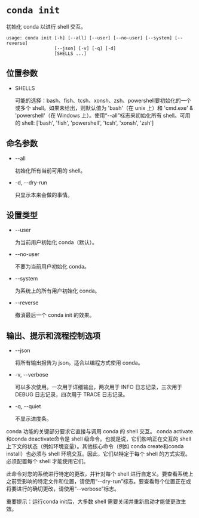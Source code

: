 # `conda init`



初始化 conda 以进行 shell 交互。



```
usage: conda init [-h] [--all] [--user] [--no-user] [--system] [--reverse]
                  [--json] [-v] [-q] [-d]
                  [SHELLS ...]
```

## 位置参数

- SHELLS

  可能的选择：bash、fish、tcsh、xonsh、zsh、powershell要初始化的一个或多个 shell。如果未给出，则默认值为 'bash'（在 unix 上）和 'cmd.exe' & 'powershell'（在 Windows 上）。使用“--all”标志来初始化所有 shell。可用的 shell: ['bash', 'fish', 'powershell', 'tcsh', 'xonsh', 'zsh']

## 命名参数

- --all

  初始化所有当前可用的 shell。

- -d, --dry-run

  只显示本来会做的事情。

## 设置类型

- --user

  为当前用户初始化 conda（默认）。

- --no-user

  不要为当前用户初始化 conda。

- --system

  为系统上的所有用户初始化 conda。

- --reverse

  撤消最后一个 conda init 的效果。

## 输出、提示和流程控制选项

- --json

  将所有输出报告为 json。适合以编程方式使用 conda。

- -v, --verbose

  可以多次使用。一次用于详细输出，两次用于 INFO 日志记录，三次用于 DEBUG 日志记录，四次用于 TRACE 日志记录。

- -q, --quiet

  不显示进度条。



conda 功能的关键部分要求它直接与调用 conda 的 shell 交互。 conda activate和conda deactivate命令是 shell 级命令。也就是说，它们影响正在交互的 shell 上下文的状态（例如环境变量）。其他核心命令（例如 conda create和conda install）也必须与 shell 环境交互。因此，它们以特定于每个 shell 的方式实现。必须配置每个 shell 才能使用它们。

此命令对您的系统进行特定的更改，并针对每个 shell 进行自定义。要查看系统上之前受影响的特定文件和位置，请使用“--dry-run”标志。要查看每个位置正在或将要进行的确切更改，请使用“--verbose”标志。

重要提示：运行conda init后，大多数 shell 需要关闭并重新启动才能使更改生效。